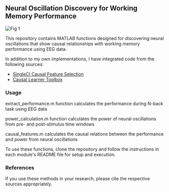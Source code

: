 ## Neural Oscillation Discovery for Working Memory Performance


![Fig 1](https://github.com/Mina-Mir/EEG-Causal-Features/assets/74686995/a69fd246-6735-410d-b983-13354ee024dc)


This repository contains MATLAB functions designed for discovering neural oscillations that show causal relationships with working memory performance using EEG data.

In addition to my own implementations, I have integrated code from the following sources:
- [SingleCI Causal Feature Selection](https://gitlab.tuebingen.mpg.de/amastakouri/singleCICausalFeatureSelection)
- [Causal Learner Toolbox](https://github.com/z-dragonl/Causal-Learner)

### Usage

extract_performance.m function calculates the performance during N-back task using EEG data

power_calculation.m function calculates the power of neural oscillations from pre- and post-stimulus time windows

causal_features.m calculates the causal relations between the performance and power from neural oscillations

To use these functions, clone the repository and follow the instructions in each module's README file for setup and execution.

### References

If you use these methods in your research, please cite the respective sources appropriately.

